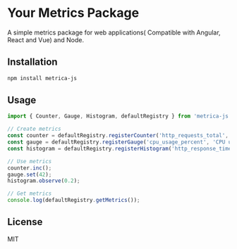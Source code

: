 # Your Metrics Package

A simple metrics package for web applications( Compatible with Angular, React and Vue) and Node.

## Installation

```bash
npm install metrica-js
```

## Usage

```typescript
import { Counter, Gauge, Histogram, defaultRegistry } from 'metrica-js';

// Create metrics
const counter = defaultRegistry.registerCounter('http_requests_total', 'Total HTTP requests');
const gauge = defaultRegistry.registerGauge('cpu_usage_percent', 'CPU usage percentage');
const histogram = defaultRegistry.registerHistogram('http_response_time_seconds', 'HTTP response time', [0.1, 0.3, 0.5, 1, 3, 5]);

// Use metrics
counter.inc();
gauge.set(42);
histogram.observe(0.2);

// Get metrics
console.log(defaultRegistry.getMetrics());
```

## License

MIT
